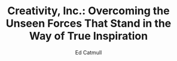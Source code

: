 ---
title: "Creativity, Inc.: Overcoming the Unseen Forces That Stand in the Way of True Inspiration"
subtitle: ""
description: ""
layout: book
author: Ed Catmull
started: 2014-04-12
read: 2015-01-08
status: read
rating: 4
color: 
cover: 
pages: 368
link: 
---